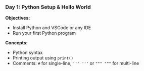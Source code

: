 ### Day 1: Python Setup & Hello World

**Objectives:**
- Install Python and VSCode or any IDE
- Run your first Python program

**Concepts:**
- Python syntax
- Printing output using `print()`
- Comments: `#` for single-line, `''' '''` or `""" """` for multi-line
